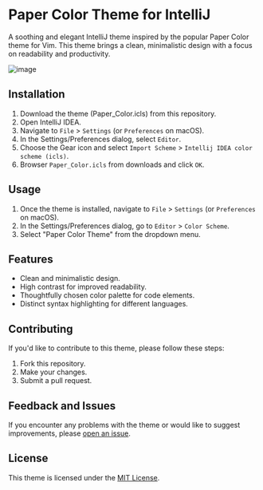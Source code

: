 # Paper Color Theme for IntelliJ

A soothing and elegant IntelliJ theme inspired by the popular Paper Color theme for Vim. This theme brings a clean, minimalistic design with a focus on readability and productivity.

![image](https://github.com/uinjei/paper-color-intellij/assets/6558799/fb7b56c9-d32c-42ed-96fd-ccf447dd95df)


## Installation

1. Download the theme (Paper_Color.icls) from this repository.
2. Open IntelliJ IDEA.
3. Navigate to `File` > `Settings` (or `Preferences` on macOS).
4. In the Settings/Preferences dialog, select `Editor`.
5. Choose the Gear icon and select `Import Scheme` > `Intellij IDEA color scheme (icls)`.
6. Browser `Paper_Color.icls` from downloads and click `OK`.

## Usage

1. Once the theme is installed, navigate to `File` > `Settings` (or `Preferences` on macOS).
2. In the Settings/Preferences dialog, go to `Editor` > `Color Scheme`.
3. Select "Paper Color Theme" from the dropdown menu.

## Features

- Clean and minimalistic design.
- High contrast for improved readability.
- Thoughtfully chosen color palette for code elements.
- Distinct syntax highlighting for different languages.

## Contributing

If you'd like to contribute to this theme, please follow these steps:

1. Fork this repository.
2. Make your changes.
3. Submit a pull request.

## Feedback and Issues

If you encounter any problems with the theme or would like to suggest improvements, please [open an issue](https://github.com/your-username/intellij-paper-color-theme/issues).

## License

This theme is licensed under the [MIT License](LICENSE).

